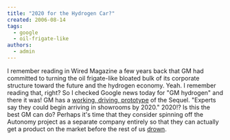 ```yaml
---
title: "2020 for the Hydrogen Car?"
created: 2006-08-14
tags: 
  - google
  - oil-frigate-like
authors: 
  - admin
---
```


I remember reading in Wired Magazine a few years back that GM had committed to turning the oil frigate-like bloated bulk of its corporate structure toward the future and the hydrogen economy. Yeah. I remember reading that, right? So I checked Google news today for "GM hydrogen" and there it was! GM has a [working, driving, prototype](http://www.cbsnews.com/stories/2006/08/10/tech/main1884392.shtml) of the Sequel. "Experts say they could begin arriving in showrooms by 2020." 2020!? Is this the best GM can do? Perhaps it's time that they consider spinning off the Autonomy project as a separate company entirely so that they can actually get a product on the market before the rest of us [drown](http://news.nationalgeographic.com/news/2004/04/0420_040420_earthday.html).
